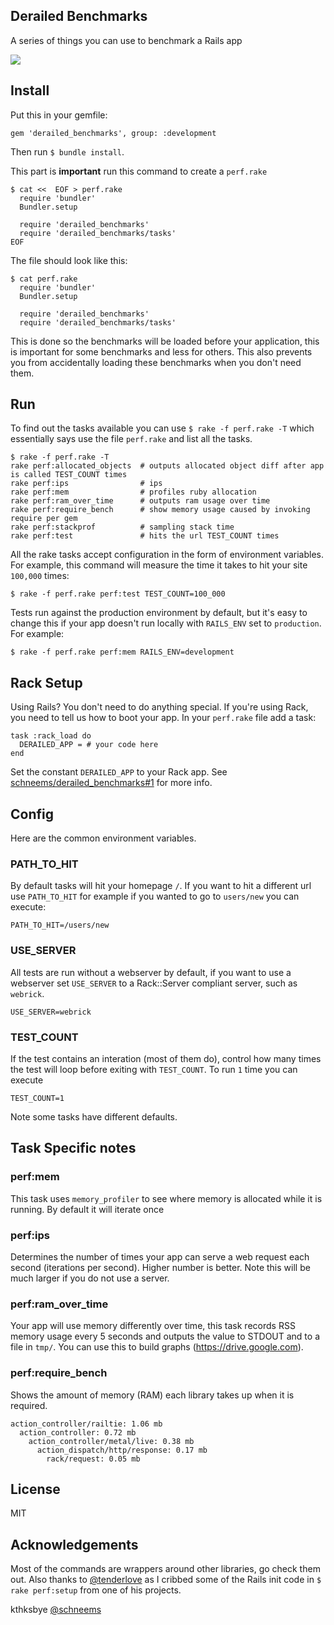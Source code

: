 ## Derailed Benchmarks

A series of things you can use to benchmark a Rails app

![](http://media.giphy.com/media/lfbxexWy71b6U/giphy.gif)

## Install

Put this in your gemfile:

```
gem 'derailed_benchmarks', group: :development
```

Then run `$ bundle install`.

This part is **important** run this command to create a `perf.rake`

```
$ cat <<  EOF > perf.rake
  require 'bundler'
  Bundler.setup

  require 'derailed_benchmarks'
  require 'derailed_benchmarks/tasks'
EOF
```

The file should look like this:

```
$ cat perf.rake
  require 'bundler'
  Bundler.setup

  require 'derailed_benchmarks'
  require 'derailed_benchmarks/tasks'
```

This is done so the benchmarks will be loaded before your application, this is important for some benchmarks and less for others. This also prevents you from accidentally loading these benchmarks when you don't need them.

## Run

To find out the tasks available you can use `$ rake -f perf.rake -T` which essentially says use the file `perf.rake` and list all the tasks.

```
$ rake -f perf.rake -T
rake perf:allocated_objects  # outputs allocated object diff after app is called TEST_COUNT times
rake perf:ips                # ips
rake perf:mem                # profiles ruby allocation
rake perf:ram_over_time      # outputs ram usage over time
rake perf:require_bench      # show memory usage caused by invoking require per gem
rake perf:stackprof          # sampling stack time
rake perf:test               # hits the url TEST_COUNT times
```

All the rake tasks accept configuration in the form of environment variables. For example, this command will measure the time it takes to hit your site `100,000` times:

```
$ rake -f perf.rake perf:test TEST_COUNT=100_000
```

Tests run against the production environment by default, but it's easy to
change this if your app doesn't run locally with `RAILS_ENV` set to
`production`. For example:

```
$ rake -f perf.rake perf:mem RAILS_ENV=development
```

## Rack Setup

Using Rails? You don't need to do anything special. If you're using Rack, you need to tell us how to boot your app. In your `perf.rake` file add a task:

```
task :rack_load do
  DERAILED_APP = # your code here
end
```

Set the constant `DERAILED_APP` to your Rack app. See [schneems/derailed_benchmarks#1](https://github.com/schneems/derailed_benchmarks/pull/1) for more info.


## Config

Here are the common environment variables.

### PATH_TO_HIT

By default tasks will hit your homepage `/`. If you want to hit a different url use `PATH_TO_HIT` for example if you wanted to go to `users/new` you can execute:

```
PATH_TO_HIT=/users/new
```

### USE_SERVER

All tests are run without a webserver by default, if you want to use a webserver set `USE_SERVER` to a Rack::Server compliant server, such as `webrick`.

```
USE_SERVER=webrick
```

### TEST_COUNT

If the test contains an interation (most of them do), control how many times the test will loop before exiting with `TEST_COUNT`. To run `1` time you can execute

```
TEST_COUNT=1
```

Note some tasks have different defaults.


## Task Specific notes


### perf:mem

This task uses `memory_profiler` to see where memory is allocated while it is running. By default it will iterate once


### perf:ips

Determines the number of times your app can serve a web request each second (iterations per second). Higher number is better. Note this will be much larger if you do not use a server.


### perf:ram_over_time

Your app will use memory differently over time, this task records RSS memory usage every 5 seconds and outputs the value to STDOUT and to a file in `tmp/`. You can use this to build graphs (https://drive.google.com).


### perf:require_bench

Shows the amount of memory (RAM) each library takes up when it is required.


```
action_controller/railtie: 1.06 mb
  action_controller: 0.72 mb
    action_controller/metal/live: 0.38 mb
      action_dispatch/http/response: 0.17 mb
        rack/request: 0.05 mb
```


## License

MIT


## Acknowledgements

Most of the commands are wrappers around other libraries, go check them out. Also thanks to [@tenderlove](https://twitter.com/tenderlove) as I cribbed some of the Rails init code in `$ rake perf:setup` from one of his projects.

kthksbye [@schneems](https://twitter.com/schneems)
